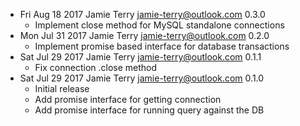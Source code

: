 * Fri Aug 18 2017 Jamie Terry <jamie-terry@outlook.com> 0.3.0
  - Implement close method for MySQL standalone connections
* Mon Jul 31 2017 Jamie Terry <jamie-terry@outlook.com> 0.2.0
  - Implement promise based interface for database transactions
* Sat Jul 29 2017 Jamie Terry <jamie-terry@outlook.com> 0.1.1
  - Fix connection .close method
* Sat Jul 29 2017 Jamie Terry <jamie-terry@outlook.com> 0.1.0
  - Initial release
  - Add promise interface for getting connection
  - Add promise interface for running query against the DB
